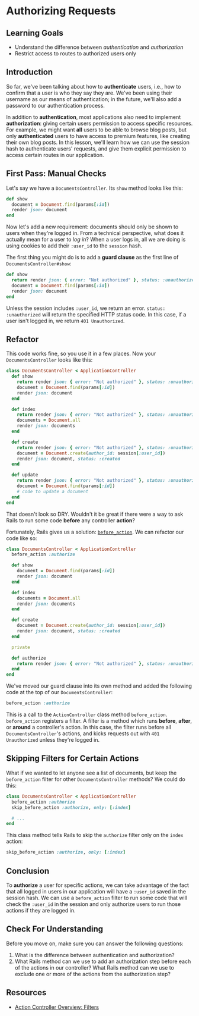 
# Authorizing Requests

## Learning Goals

- Understand the difference between _authentication_ and _authorization_
- Restrict access to routes to authorized users only

## Introduction

So far, we've been talking about how to **authenticate** users, i.e., how to
confirm that a user is who they say they are. We've been using their username as
our means of authentication; in the future, we'll also add a password to our
authentication process.

In addition to **authentication**, most applications also need to implement
**authorization**: giving certain users permission to access specific resources.
For example, we might want **all** users to be able to browse blog posts, but
only **authenticated** users to have access to premium features, like creating
their own blog posts. In this lesson, we'll learn how we can use the session
hash to authenticate users' requests, and give them explicit permission to
access certain routes in our application.

## First Pass: Manual Checks

Let's say we have a `DocumentsController`. Its `show` method looks like this:

```ruby
def show
  document = Document.find(params[:id])
  render json: document
end
```

Now let's add a new requirement: documents should only be shown to users when
they're logged in. From a technical perspective, what does it actually mean for
a user to _log in_? When a user logs in, all we are doing is using cookies to
add their `:user_id` to the `session` hash.

The first thing you might do is to add a **guard clause** as the first line of
`DocumentsController#show`:

```ruby
def show
  return render json: { error: "Not authorized" }, status: :unauthorized unless session.include? :user_id
  document = Document.find(params[:id])
  render json: document
end
```

Unless the session includes `:user_id`, we return an error. `status:
:unauthorized` will return the specified HTTP status code. In this case, if a
user isn't logged in, we return `401 Unauthorized`.

## Refactor

This code works fine, so you use it in a few places. Now your
`DocumentsController` looks like this:

```ruby
class DocumentsController < ApplicationController
  def show
    return render json: { error: "Not authorized" }, status: :unauthorized unless session.include? :user_id
    document = Document.find(params[:id])
    render json: document
  end

  def index
    return render json: { error: "Not authorized" }, status: :unauthorized unless session.include? :user_id
    documents = Document.all
    render json: documents
  end

  def create
    return render json: { error: "Not authorized" }, status: :unauthorized unless session.include? :user_id
    document = Document.create(author_id: session[:user_id])
    render json: document, status: :created
  end

  def update
    return render json: { error: "Not authorized" }, status: :unauthorized unless session.include? :user_id
    document = Document.find(params[:id])
    # code to update a document
  end
end
```

That doesn't look so DRY. Wouldn't it be great if there were a way to ask Rails
to run some code **before** any controller **action**?

Fortunately, Rails gives us a solution: [`before_action`][filters]. We can
refactor our code like so:

```ruby
class DocumentsController < ApplicationController
  before_action :authorize

  def show
    document = Document.find(params[:id])
    render json: document
  end

  def index
    documents = Document.all
    render json: documents
  end

  def create
    document = Document.create(author_id: session[:user_id])
    render json: document, status: :created
  end

  private

  def authorize
    return render json: { error: "Not authorized" }, status: :unauthorized unless session.include? :user_id
  end
end
```

We've moved our guard clause into its own method and added the following code at
the top of our `DocumentsController`:

```ruby
before_action :authorize
```

This is a call to the `ActionController` class method `before_action`.
`before_action` registers a filter. A filter is a method which runs **before**,
**after**, or **around** a controller's action. In this case, the filter runs
before all `DocumentsController`'s actions, and kicks requests out with
`401 Unauthorized` unless they're logged in.

## Skipping Filters for Certain Actions

What if we wanted to let anyone see a list of documents, but keep the
`before_action` filter for other `DocumentsController` methods? We could do
this:

```ruby
class DocumentsController < ApplicationController
  before_action :authorize
  skip_before_action :authorize, only: [:index]

  # ...
end
```

This class method tells Rails to skip the `authorize` filter only on the `index`
action:

```ruby
skip_before_action :authorize, only: [:index]
```

## Conclusion

To **authorize** a user for specific actions, we can take advantage of the fact
that all logged in users in our application will have a `:user_id` saved in the
session hash. We can use a `before_action` filter to run some code that will
check the `:user_id` in the session and only authorize users to run those
actions if they are logged in.

## Check For Understanding

Before you move on, make sure you can answer the following questions:

1. What is the difference between authentication and authorization?
2. What Rails method can we use to add an authorization step before each of the
   actions in our controller? What Rails method can we use to exclude one or
   more of the actions from the authorization step?

## Resources

- [Action Controller Overview: Filters][filters]

[filters]: http://guides.rubyonrails.org/action_controller_overview.html#filters
